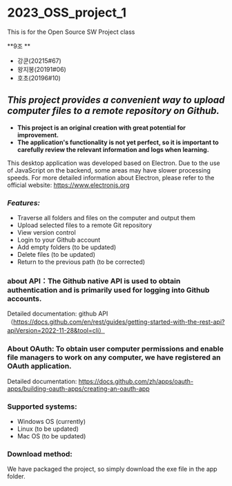 # 2023_OSS_project_1
This is for the Open Source SW Project class

**9조 **

- 강쿤(20215#67)
- 왕지봉(20191#06)
- 호초(20196#10)



## ***This project provides a convenient way to upload computer files to a remote repository on Github.***

- **This project is an original creation with great potential for improvement.**
- **The application's functionality is not yet perfect, so it is important to carefully review the relevant information and logs when learning.**

This desktop application was developed based on Electron. Due to the use of JavaScript on the backend, some areas may have slower processing speeds. For more detailed information about Electron, please refer to the official website: https://www.electronjs.org

### *Features:*

- Traverse all folders and files on the computer and output them
- Upload selected files to a remote Git repository
- View version control
- Login to your Github account
- Add empty folders (to be updated)
- Delete files (to be updated)
- Return to the previous path (to be corrected)

### about API：The Github native API is used to obtain authentication and is primarily used for logging into Github accounts.
Detailed documentation: github API（https://docs.github.com/en/rest/guides/getting-started-with-the-rest-api?apiVersion=2022-11-28&tool=cli）

### About OAuth: To obtain user computer permissions and enable file managers to work on any computer, we have registered an OAuth application.
Detailed documentation: https://docs.github.com/zh/apps/oauth-apps/building-oauth-apps/creating-an-oauth-app

### Supported systems: 
- Windows OS (currently)
- Linux (to be updated)
- Mac OS (to be updated)

### Download method: 
We have packaged the project, so simply download the exe file in the app folder.









